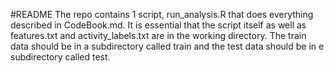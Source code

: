 #README
The repo contains 1 script, run_analysis.R that does everything described in CodeBook.md. It is essential that the script 
itself as well as features.txt and activity_labels.txt are in the working directory. The train data should be in a 
subdirectory called train and the test data should be in e subdirectory called test.